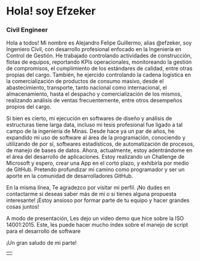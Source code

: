 # Hola! soy Efzeker
### Civil Engineer






Hola a todos! Mi nombre es Alejandro Felipe Guillermo, alias @efzeker, soy Ingeniero Civil, con desarrollo profesional enfocado en la Ingeniería en Control de Gestión. 
He trabajado controlando actividades de construcción, flotas de equipos, reportando KPIs operacionales, monitoreando la gestión de compromisos, el cumplimiento de los estándares de calidad, entre otras propias del cargo. 
También, he ejercido controlando la cadena logística en la comercialización de productos de consumo masivo, desde el abastecimiento, transporte, tanto nacional como internacional, el almacenamiento, hasta el despacho y comercialización de los mismos, 
realizando análisis de ventas frecuentemente, entre otros desempeños propios del cargo.

Si bien es cierto, mi ejecución en softwares de diseño y análisis de estructuras tiene larga data, incluso mi tesis profesional fue ligado a tal campo de la ingeniería de Minas. 
Desde hace ya un par de años, he expandido mi uso de software al área de la programación, conociendo y utilizando de por sí, softwares estadísticos, de automatización de procesos, de manejo de bases de datos. 
Ahora, actualmente, estoy adentrándome en el área del desarrollo de aplicaciones. Estoy realizando un Challenge de Microsoft y espero, crear una App en el corto plazo, y exhibirla por medio de GitHub.
Pretendo profundizar mi camino como programador y ser un aporte en la comunidad de desarrolladores GitHub.

En la misma línea, Te agradezco por visitar mi perfil. ¡No dudes en contactarme si deseas saber más de mí o si tienes alguna propuesta interesante! ¡Estoy ansioso por formar parte de tu equipo y hacer grandes cosas juntos! 




A modo de presentación, Les dejo un video demo que hice sobre la ISO 14001:2015.
Este, les puede hacer mucho índex sobre el manejo de script para el desarrollo de software


¡Un gran saludo de mi parte!




<table style="width:100%">
<tr>
<td>
<a href="https://youtu.be/ay1lwfjIGgM?si=H2Rd1cnMQHrbhtyr">
